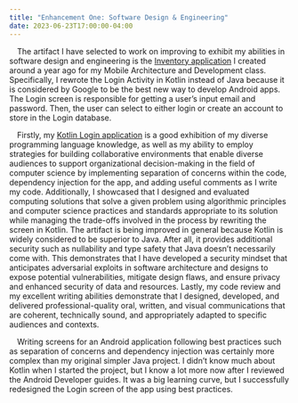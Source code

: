 ```yaml
---
title: "Enhancement One: Software Design & Engineering"
date: 2023-06-23T17:00:00-04:00
---
```


&emsp;The artifact I have selected to work on improving to exhibit my abilities in software design and engineering is the [Inventory application](https://github.com/trevor-leon/CS-360_Mobile_Arch_and_Programming/tree/main) I created around a year ago for my Mobile Architecture and Development class. Specifically, I rewrote the Login Activity in Kotlin instead of Java because it is considered by Google to be the best new way to develop Android apps. The Login screen is responsible for getting a user’s input email and password. Then, the user can select to either login or create an account to store in the Login database.

&emsp;Firstly, my [Kotlin Login application](https://github.com/trevor-leon/CS-499-Kotlin-Login) is a good exhibition of my diverse programming language knowledge, as well as my ability to employ strategies for building collaborative environments that enable diverse audiences to support organizational decision-making in the field of computer science by implementing separation of concerns within the code, dependency injection for the app, and adding useful comments as I write my code. Additionally, I showcased that I designed and evaluated computing solutions that solve a given problem using algorithmic principles and computer science practices and standards appropriate to its solution while managing the trade-offs involved in the process by rewriting the screen in Kotlin. The artifact is being improved in general because Kotlin is widely considered to be superior to Java. After all, it provides additional security such as nullability and type safety that Java doesn’t necessarily come with. This demonstrates that I have developed a security mindset that anticipates adversarial exploits in software architecture and designs to expose potential vulnerabilities, mitigate design flaws, and ensure privacy and enhanced security of data and resources. Lastly, my code review and my excellent writing abilities demonstrate that I designed, developed, and delivered professional-quality oral, written, and visual communications that are coherent, technically sound, and appropriately adapted to specific audiences and contexts.

&emsp;Writing screens for an Android application following best practices such as separation of concerns and dependency injection was certainly more complex than my original simpler Java project. I didn’t know much about Kotlin when I started the project, but I know a lot more now after I reviewed the Android Developer guides. It was a big learning curve, but I successfully redesigned the Login screen of the app using best practices.
